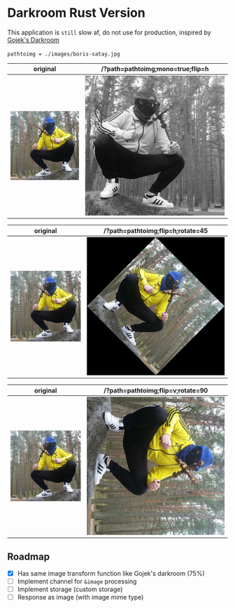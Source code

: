 # Darkroom Rust Version

This application is `still` slow af, do not use for production, inspired by [Gojek's Darkroom](https://www.gojek.io/darkroom/)

`pathtoimg = ./images/boris-satay.jpg`

|  original | /?path=pathtoimg;mono=true;flip=h  |
|-----------|---------------------------------------------------|
|  ![Original](https://raw.githubusercontent.com/codenoid/darkroom.rs/master/images/boris-satay.jpg)  | ![Result](https://raw.githubusercontent.com/codenoid/darkroom.rs/master/flip_h_mono.jpg)  |

|  original | /?path=pathtoimg;flip=h;rotate=45  |
|-----------|---------------------------------------------------|
|  ![Original](https://raw.githubusercontent.com/codenoid/darkroom.rs/master/images/boris-satay.jpg)  | ![Result](https://raw.githubusercontent.com/codenoid/darkroom.rs/master/flip_h_rotate_45.jpg)  |

|  original | /?path=pathtoimg;flip=v;rotate=90  |
|-----------|---------------------------------------------------|
|  ![Original](https://raw.githubusercontent.com/codenoid/darkroom.rs/master/images/boris-satay.jpg)  | ![Result](https://raw.githubusercontent.com/codenoid/darkroom.rs/master/flip_v_rotate_90.jpg)  |

## Roadmap

- [x] Has same image transform function like Gojek's darkroom (75%)
- [ ] Implement channel for `&image` processing
- [ ] Implement storage (custom storage)
- [ ] Response as image (with image mime type)